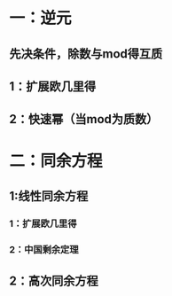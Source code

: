 # 一：逆元
## 先决条件，除数与mod得互质
## 1：扩展欧几里得
## 2：快速幂（当mod为质数）
# 二：同余方程
## 1:线性同余方程
### 1：扩展欧几里得
### 2：中国剩余定理
## 2：高次同余方程